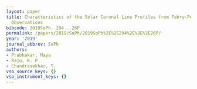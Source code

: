 ```yaml
---
layout: paper
title: Characteristics of the Solar Coronal Line Profiles from Fabry-Perot Interferometric
  Observations
bibcode: 2019SoPh..294...26P
permalink: /papers/2019/SoPh/2019SoPh%2E%2E294%2E%2E%2E26P/
year: '2019'
journal_abbrev: SoPh
authors:
- Prabhakar, Maya
- Raju, K. P.
- Chandrasekhar, T.
vso_source_keys: {}
vso_instrument_keys: {}
---
```

